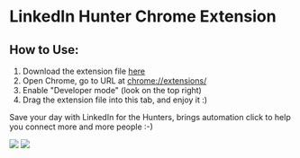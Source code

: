 # LinkedIn Hunter Chrome Extension

## How to Use:

1. Download the extension file [here](https://github.com/huynhminhtufu/linkedin-hunter/raw/master/linkedin-hunnter.crx)
2. Open Chrome, go to URL at [chrome://extensions/](chrome://extensions/)
3. Enable "Developer mode" (look on the top right)
4. Drag the extension file into this tab, and enjoy it :)

Save your day with LinkedIn for the Hunters, brings automation click to help you connect more and more people :-)

![](https://i.imgur.com/881RHDh.png)
![](https://i.imgur.com/vfwyuoK.png)
